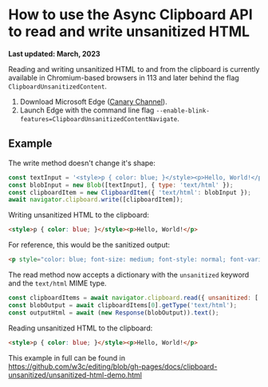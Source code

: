 # How to use the Async Clipboard API to read and write unsanitized HTML
**Last updated: March, 2023**

Reading and writing unsanitized HTML to and from the clipboard is currently available in Chromium-based browsers in 113 and later behind the flag `ClipboardUnsanitizedContent`.
1. Download Microsoft Edge ([Canary Channel](https://www.microsoftedgeinsider.com/en-us/download/canary)).
2. Launch Edge with the command line flag `--enable-blink-features=ClipboardUnsanitizedContentNavigate`.

## Example

The write method doesn't change it's shape:
```javascript
const textInput = '<style>p { color: blue; }</style><p>Hello, World!</p>';
const blobInput = new Blob([textInput], { type: 'text/html' });
const clipboardItem = new ClipboardItem({ 'text/html': blobInput });
await navigator.clipboard.write([clipboardItem]);
```

Writing unsanitized HTML to the clipboard:
```html
<style>p { color: blue; }</style><p>Hello, World!</p>
```

For reference, this would be the sanitized output:
```html
<p style="color: blue; font-size: medium; font-style: normal; font-variant-ligatures: normal; font-variant-caps: normal; font-weight: 400; letter-spacing: normal; orphans: 2; text-align: start; text-indent: 0px; text-transform: none; white-space: normal; widows: 2; word-spacing: 0px; -webkit-text-stroke-width: 0px; text-decoration-thickness: initial; text-decoration-style: initial; text-decoration-color: initial;">Hello, World!</p>
```

The read method now accepts a dictionary with the `unsanitized` keyword and the `text/html` MIME type.
```javascript
const clipboardItems = await navigator.clipboard.read({ unsanitized: ['text/html'] });
const blobOutput = await clipboardItems[0].getType('text/html');
const outputHtml = await (new Response(blobOutput)).text();
```

Reading unsanitized HTML to the clipboard:
```html
<style>p { color: blue; }</style><p>Hello, World!</p>
```

This example in full can be found in https://github.com/w3c/editing/blob/gh-pages/docs/clipboard-unsanitized/unsanitized-html-demo.html
